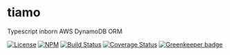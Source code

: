 # tiamo


Typescript inborn AWS DynamoDB ORM

[![License][ico-license]][link-license]
[![NPM][ico-npm]][link-npm]
[![Build Status][ico-build]][link-build]
[![Coverage Status][ico-codecov]][link-codecov]
[![Greenkeeper badge][ico-greenkeeper]][link-greenkeeper]

##

[ico-license]: https://img.shields.io/github/license/vitarn/tiamo.svg
[ico-npm]: https://img.shields.io/npm/v/tiamo.svg
[ico-build]: https://travis-ci.org/vitarn/tiamo.svg?branch=master
[ico-codecov]: https://codecov.io/gh/vitarn/tiamo/branch/master/graph/badge.svg
[ico-greenkeeper]: https://badges.greenkeeper.io/vitarn/tiamo.svg

[link-license]: ./blob/master/LICENSE
[link-npm]: https://www.npmjs.com/package/tiamo
[link-build]: https://travis-ci.org/vitarn/tiamo
[link-codecov]: https://codecov.io/gh/vitarn/tiamo
[link-greenkeeper]: https://greenkeeper.io/
